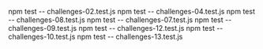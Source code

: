 npm test -- challenges-02.test.js
npm test -- challenges-04.test.js
npm test -- challenges-08.test.js
npm test -- challenges-07.test.js
npm test -- challenges-09.test.js
npm test -- challenges-12.test.js
npm test -- challenges-10.test.js
npm test -- challenges-13.test.js


